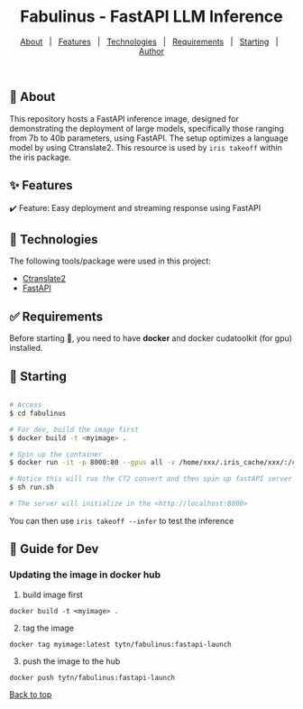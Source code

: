 <!-- <div align="center" id="top"> 
  <img src="./.github/app.gif" alt="Pantheon" />

  &#xa0; -->

  <!-- <a href="https://pantheon.netlify.app">Demo</a> -->
<!-- </div> -->

<h1 align="center">Fabulinus - FastAPI LLM Inference</h1>

<p align="center">
  <!-- <img alt="Github top language" src="https://img.shields.io/github/languages/top/{{YOUR_GITHUB_USERNAME}}/pantheon?color=56BEB8"> -->

  <!-- <img alt="Github language count" src="https://img.shields.io/github/languages/count/{{YOUR_GITHUB_USERNAME}}/pantheon?color=56BEB8"> -->

  <!-- <img alt="Repository size" src="https://img.shields.io/github/repo-size/{{YOUR_GITHUB_USERNAME}}/pantheon?color=56BEB8"> -->

  <!-- <img alt="License" src="https://img.shields.io/github/license/{{YOUR_GITHUB_USERNAME}}/pantheon?color=56BEB8"> -->

  <!-- <img alt="Github issues" src="https://img.shields.io/github/issues/{{YOUR_GITHUB_USERNAME}}/pantheon?color=56BEB8" /> -->

  <!-- <img alt="Github forks" src="https://img.shields.io/github/forks/{{YOUR_GITHUB_USERNAME}}/pantheon?color=56BEB8" /> -->

  <!-- <img alt="Github stars" src="https://img.shields.io/github/stars/{{YOUR_GITHUB_USERNAME}}/pantheon?color=56BEB8" /> -->
</p>

<!-- Status -->

<!-- <h4 align="center"> 
	🚧  Pantheon 🚀 Under construction...  🚧
</h4> 

<hr> -->

<p align="center">
  <a href="#dart-about">About</a> &#xa0; | &#xa0; 
  <a href="#sparkles-features">Features</a> &#xa0; | &#xa0;
  <a href="#rocket-technologies">Technologies</a> &#xa0; | &#xa0;
  <a href="#white_check_mark-requirements">Requirements</a> &#xa0; | &#xa0;
  <a href="#checkered_flag-starting">Starting</a> &#xa0; | &#xa0;
  <!-- <a href="#memo-license">License</a> &#xa0; | &#xa0; -->
  <a href="https://github.com/yc-wang00" target="_blank">Author</a>
</p>

<br>

## :dart: About ##

This repository hosts a FastAPI inference image, designed for demonstrating the deployment of large models, specifically those ranging from 7b to 40b parameters, using FastAPI. The setup optimizes a language model by using Ctranslate2. This resource is used by `iris takeoff` within the iris package.

## :sparkles: Features ##

:heavy_check_mark: Feature: Easy deployment and streaming response using FastAPI

## :rocket: Technologies ##

The following tools/package were used in this project:

- [Ctranslate2](https://github.com/OpenNMT/CTranslate2)
- [FastAPI](https://fastapi.tiangolo.com/)

## :white_check_mark: Requirements ##

Before starting :checkered_flag:, you need to have __docker__ and docker cudatoolkit (for gpu) installed. 

## :checkered_flag: Starting ##

```bash

# Access
$ cd fabulinus

# For dev, build the image first 
$ docker build -t <myimage> . 

# Spin up the container
$ docker run -it -p 8000:80 --gpus all -v /home/xxx/.iris_cache/xxx/:/code/models --entrypoint /bin/bash myimage:latest

# Notice this will run the CT2 convert and then spin up fastAPI server
$ sh run.sh 

# The server will initialize in the <http://localhost:8000>
```

You can then use `iris takeoff --infer` to test the inference 

## :hammer: Guide for Dev

### Updating the image in docker hub

1. build image first
```
docker build -t <myimage> .
```

2. tag the image
```
docker tag myimage:latest tytn/fabulinus:fastapi-launch
```

3. push the image to the hub
```
docker push tytn/fabulinus:fastapi-launch
```



<a href="#top">Back to top</a>
